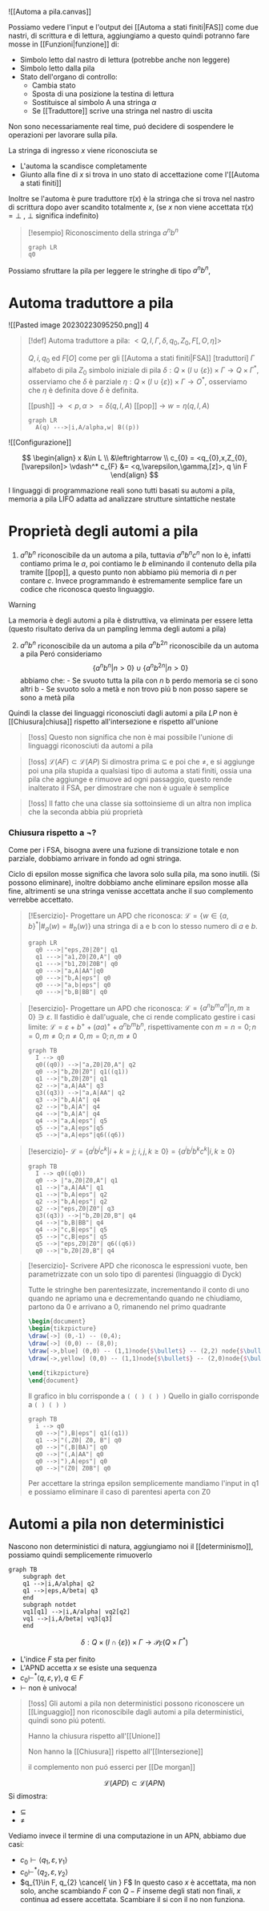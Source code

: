 
![[Automa a pila.canvas]]


Possiamo vedere l'input e l'output dei [[Automa a stati finiti|FAS]] come due nastri, di scrittura e di lettura, aggiungiamo a questo quindi potranno fare mosse in [[Funzioni|funzione]] di:
- Simbolo letto dal nastro di lettura (potrebbe anche non leggere)
- Simbolo letto dalla pila
- Stato dell'organo di controllo:
	- Cambia stato
	- Sposta di una posizione la testina di lettura
	- Sostituisce al simbolo A una stringa $\alpha$
	- Se [[Traduttore]] scrive una stringa nel nastro di uscita

Non sono necessariamente real time, puó decidere di sospendere le operazioni per lavorare sulla pila.

La stringa di ingresso $x$ viene riconosciuta se
 - L'automa la scandisce completamente
 - Giunto alla fine di $x$ si trova in uno stato di accettazione come l'[[Automa a stati finiti]]

Inoltre se l'automa è pure traduttore
$\tau(x)$ è la stringa che si trova nel nastro di scrittura dopo aver scandito totalmente $x$, (se $x$ non viene accettata $\tau(x) = \perp$ , $\perp$ significa indefinito) 

>[!esempio]
>Riconoscimento della stringa $a^nb^n$
>```mermaid
>graph LR
>q0
>```
>
>
>

Possiamo sfruttare la pila per leggere le stringhe di tipo $a^nb^n$, 


# Automa traduttore a pila
![[Pasted image 20230223095250.png]]
4

>[!def]
>Automa traduttore a pila: $<Q,I,\Gamma, \delta, q_{0},Z_{0},F[, O, \eta]>$
>
>$Q, i,q_{0}$ ed $F[O]$ come per gli [[Automa a stati finiti|FSA]] [traduttori]
>$\Gamma$ alfabeto di pila
>$Z_{0}$ simbolo iniziale di pila
>$\delta: Q \times (I \cup \left\{ \varepsilon \right\})\times \Gamma \to Q \times \Gamma^*$, osserviamo che $\delta$ è parziale
>$\eta: Q \times (I \cup  \left\{ \varepsilon \right\}) \times \Gamma \to O^*$, osserviamo che $\eta$ è definita dove $\delta$ è definita.
>
> [[push]] -> $<p,\alpha> =\delta(q,I,A)$
> [[pop]] -> $w = \eta(q,I,A)$
>
>```mermaid
>graph LR
>	A(q) --->|i,A/alpha,w| B((p))
>```



![[Configurazione]]

$$
\begin{align}
x &\in L \\
&\leftrightarrow  \\
c_{0} = <q_{0},x,Z_{0},[\varepsilon]> \vdash^* c_{F} &= <q,\varepsilon,\gamma,[z]>, q \in F
\end{align}
$$





I linguaggi di programmazione reali sono tutti basati su automi a pila, memoria a pila LIFO adatta ad analizzare strutture sintattiche nestate


# Proprietà degli automi a pila

1. $a^nb^n$ riconoscibile da un automa a pila, tuttavia $a^nb^nc^n$ non lo è, infatti contiamo prima le $a$, poi contiamo le $b$ eliminando il contenuto della pila tramite [[pop]], a questo punto non abbiamo piú memoria di $n$ per contare $c$. Invece programmando è estremamente semplice fare un codice che riconosca questo linguaggio.

>[!warning]
>La memoria è degli automi a pila è distruttiva, va eliminata per essere letta (questo risultato deriva da un pampling lemma degli automi a pila)



2. $a^nb^n$ riconoscibile da un automa a pila
   $a^nb^{2n}$ riconoscibile da un automa a pila
   Peró consideriamo
   $$\left\{ a^nb^n | n > 0 \right\} \cup \left\{  a^nb^{2n} | n > 0\right\} $$
   abbiamo che:
	   - Se svuoto tutta la pila con $n$ b perdo memoria se ci sono altri b
	   - Se svuoto solo a metà e non trovo piú b non posso sapere se sono a metà pila

Quindi la classe dei linguaggi riconosciuti dagli automi a pila $LP$ non è [[Chiusura|chiusa]] rispetto all'intersezione e rispetto all'unione

>[!oss]
>Questo non significa che non è mai possibile l'unione di linguaggi riconosciuti da automi a pila

>[!oss]
>$\mathcal{L}(AF) \subset \mathcal{L}(AP)$
>Si dimostra prima $\subseteq$ e poi che $\neq$, e si aggiunge poi una pila stupida a qualsiasi tipo di automa a stati finiti, ossia una pila che aggiunge e rimuove ad ogni passaggio, questo rende inalterato il FSA, per dimostrare che non è uguale è semplice

>[!oss]
>Il fatto che una classe sia sottoinsieme di un altra non implica che la seconda abbia piú proprietà

### Chiusura rispetto a $\neg$?
Come per i FSA, bisogna avere una fuzione di transizione totale e non parziale, dobbiamo arrivare in fondo ad ogni stringa.

Ciclo di epsilon mosse significa che lavora solo sulla pila, ma sono inutili. (Si possono eliminare), inoltre dobbiamo anche eliminare epsilon mosse alla fine, altrimenti se una stringa venisse accettata anche il suo complemento verrebbe accettato.

>[!Esercizio]- 
>Progettare un APD che riconosca:
>$\mathcal{L} = \left\{ w \in \left\{ a,b \right\}^* | \#_{a}(w) = \#_{b}(w)\right\}$ una stringa di a e b con lo stesso numero di $a$ e $b$.
>
>```mermaid
>graph LR
>	q0 --->|"eps,Z0|Z0"| q1
>	q1 --->|"a1,Z0|Z0,A"| q0
>	q1 --->|"b1,Z0|Z0B"| q0
>	q0 --->|"a,A|AA"|q0
>	q0 --->|"b,A|eps"| q0
>	q0 --->|"a,b|eps"| q0
>	q0 --->|"b,B|BB"| q0
>```

>[!esercizio]-
>Progettare un APD che riconosca:
>$\mathcal{L} = \left\{ a^nb^ma^n | n,m \geq 0 \right\} \ni \varepsilon$. Il fastidio è dall'uguale, che ci rende complicato gestire i casi limite:
>$\mathcal{L} = \varepsilon + b^+ + (aa)^+ + a^nb^mb^n$, rispettivamente con $m=n=0; n=0,m\neq 0; n \neq 0, m=0;n,m \neq 0$
>
>```mermaid
>graph TB
>	I --> q0
>	q0((q0)) -->|"a,Z0|Z0,A"| q2
>	q0 -->|"b,Z0|Z0"| q1((q1))
>	q1 -->|"b,Z0|Z0"| q1
>	q2 -->|"a,A|AA"| q3
>	q3((q3)) -->|"a,A|AA"| q2
>	q3 -->|"b,A|A"| q4
>	q2 -->|"b,A|A"| q4
>	q4 -->|"b,A|A"| q4
>	q4 -->|"a,A|eps"| q5
>	q5 -->|"a,A|eps"|q5
>	q5 -->|"a,A|eps"|q6((q6))
>```
>

>[!esercizio]-
> $\mathcal{L} = \left\{ a^ib^jc^k | i + k = j;\ i,j,k \geq 0\right\} = \left\{ a^ib^ib^kc^k | i,k \geq 0 \right\}$
>```mermaid
>graph TB
>	I --> q0((q0))
>	q0 --> |"a,Z0|Z0,A"| q1
>	q1 -->|"a,A|AA"| q1
>	q1 -->|"b,A|eps"| q2
>	q2 -->|"b,A|eps"| q2
>	q2 -->|"eps,Z0|Z0"| q3
>	q3((q3)) -->|"b,Z0|Z0,B"| q4
>	q4 -->|"b,B|BB"| q4
>	q4 -->|"c,B|eps"| q5
>	q5 -->|"c,B|eps"| q5
>	q5 -->|"eps,Z0|Z0"| q6((q6))
>	q0 -->|"b,Z0|Z0,B"| q4
>```

>[!esercizio]-
>Scrivere APD che riconosca le espressioni vuote, ben parametrizzate con un solo tipo di parentesi (linguaggio di Dyck)
>
>Tutte le stringhe ben parentesizzate, incrementando il conto di uno quando ne apriamo una e decrementando quando ne chiudiamo, partono da 0 e arrivano a 0, rimanendo nel primo quadrante
>
> ```tikz
>\begin{document}
>\begin{tikzpicture}
>\draw[->] (0,-1) -- (0,4);
>\draw[->] (0,0) -- (8,0);
>\draw[->,blue] (0,0) -- (1,1)node{$\bullet$} -- (2,2) node{$\bullet$} -- (3,1) node{$\bullet$}-- (4,2) node{$\bullet$}-- (5,1)node{$\bullet$} -- (6,0)node{$\bullet$}; 
>\draw[->,yellow] (0,0) -- (1,1)node{$\bullet$} -- (2,0)node{$\bullet$} -- (3,1)node{$\bullet$} -- (4,0)node{$\bullet$} -- (5,-1)node{$\bullet$}; 
>
>\end{tikzpicture}
>\end{document}
>```
>Il grafico in blu corrisponde a `( ( ) ( ) )` 
>Quello in giallo corrisponde a `( ) ( ) )`
>
>```mermaid
>graph TB
>	i --> q0
>	q0 -->|"),B|eps"| q1((q1))
>	q1 -->|"(,Z0| Z0, B"| q0
>	q0 -->|"(,B|BA)"| q0
>	q0 -->|"(,A|AA"| q0
>	q0 -->|"),A|eps"| q0
>	q0 -->|"(Z0| Z0B"| q0
>```
>Per accettare la stringa epsilon semplicemente mandiamo l'input in q1 e possiamo eliminare il caso di parentesi aperta con Z0

# Automi a pila non deterministici
Nascono non deterministici di natura, aggiungiamo noi il [[determinismo]], possiamo quindi semplicemente rimuoverlo

```mermaid
graph TB
	subgraph det
	q1 -->|i,A/alpha| q2
	q1 -->|eps,A/beta| q3
	end
	subgraph notdet
	vq1[q1] -->|i,A/alpha| vq2[q2]
	vq1 -->|i,A/beta| vq3[q3]
	end
```

$$\delta : Q \times (I \cap \left\{ \varepsilon \right\}) \times \Gamma \to \mathcal{P}_{F}(Q\times \Gamma^*)$$

- L'indice $F$ sta per finito
- L'APND accetta $x$ se esiste una sequenza
- $c_{0} \vdash^* \left< q,\varepsilon,\gamma \right>, q \in F$
- $\vdash$ non è univoca!


>[!oss]
>Gli automi a pila non deterministici possono riconoscere un [[Linguaggio]] non riconoscibile dagli automi a pila deterministici, quindi sono piú potenti.
>
>Hanno la chiusura rispetto all'[[Unione]]
>
>Non hanno la [[Chiusura]] rispetto all'[[Intersezione]]
>
>il complemento non puó esserci per [[De morgan]]

$$
\mathcal{L}(APD) \subset \mathcal{L}(APN)
$$
Si dimostra:
- $\subseteq$
- $\neq$

Vediamo invece il termine di una computazione in un APN, abbiamo due casi:
- $c_{0} \vdash \left< q_{1},\varepsilon,\gamma_{1} \right>$
- $c_{0}\vdash^*\left< q_{2},\varepsilon,\gamma_{2} \right>$
- $q_{1}\in F, q_{2} \cancel{ \in } F$
In questo caso $x$ è accettata, ma non solo, anche scambiando $F$ con $Q-F$ inseme degli stati non finali, $x$ continua ad essere accettata. Scambiare il si con il no non funziona.